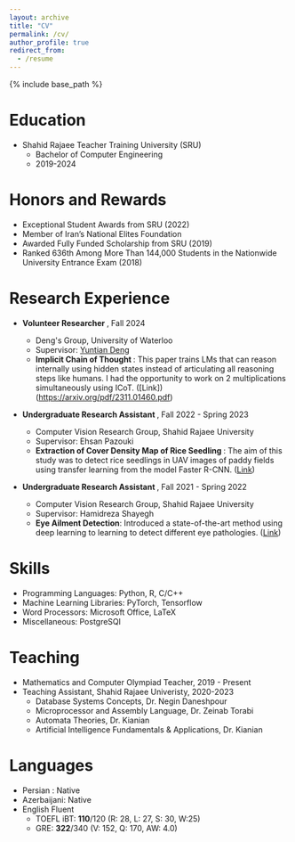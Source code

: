 ```yaml
---
layout: archive
title: "CV"
permalink: /cv/
author_profile: true
redirect_from:
  - /resume
---
```


{% include base_path %}

Education
======

* Shahid Rajaee Teacher Training University (SRU)
  + Bachelor of Computer Engineering 
  + 2019-2024

Honors and Rewards
======
* Exceptional Student Awards from SRU (2022)
* Member of Iran’s National Elites Foundation 
* Awarded Fully Funded Scholarship from SRU (2019)
* Ranked 636th Among More Than 144,000 Students in the Nationwide University Entrance Exam (2018)

Research Experience
=====
* <b>Volunteer Researcher </b>, Fall 2024
  * Deng's Group, University of Waterloo
  * Supervisor: [Yuntian Deng](https://yuntiandeng.com/)
  * <b> Implicit Chain of Thought </b>: This paper trains LMs that can reason internally using hidden states instead of articulating all reasoning steps like humans. I had the opportunity to work on 2 multiplications simultaneously using ICoT. ([Link])(https://arxiv.org/pdf/2311.01460.pdf)
 * <b>Undergraduate Research Assistant </b>, Fall 2022 - Spring 2023
    * Computer Vision Research Group, Shahid Rajaee University
    * Supervisor: Ehsan Pazouki
    * <b>Extraction of Cover Density Map of Rice Seedling </b>:  The aim of this study was to detect rice seedlings in UAV images of paddy fields using transfer learning from the model Faster R-CNN. ([Link](msghik.github.io\files\Rice_Seedlings.pdf))

* <b>Undergraduate Research Assistant </b>, Fall 2021 - Spring 2022
  * Computer Vision Research Group, Shahid Rajaee University
  * Supervisor: Hamidreza Shayegh
  * <b>Eye Ailment Detection</b>:  Introduced a state-of-the-art method using deep learning to learning to detect different eye pathologies. ([Link](msghik.github.io\files\Detecting_Eye_Ailment.pdf)) 

Skills
======
* Programming Languages: Python, R, C/C++
* Machine Learning Libraries: PyTorch, Tensorflow
* Word Processors: Microsoft Office, LaTeX
* Miscellaneous: PostgreSQl


Teaching
======
* Mathematics and Computer Olympiad Teacher, 2019 - Present
* Teaching Assistant, Shahid Rajaee Univeristy, 2020-2023
  * Database Systems Concepts, Dr. Negin Daneshpour
  * Microprocessor and Assembly Language, Dr. Zeinab Torabi
  * Automata Theories, Dr. Kianian
  * Artificial Intelligence Fundamentals & Applications, Dr. Kianian

  
Languages
======
* Persian : Native
* Azerbaijani: Native
* English Fluent 
  * TOEFL iBT: <b>110</b>/120 (R: 28, L: 27, S: 30, W:25)
  * GRE: <b>322</b>/340 (V: 152, Q: 170, AW: 4.0)
